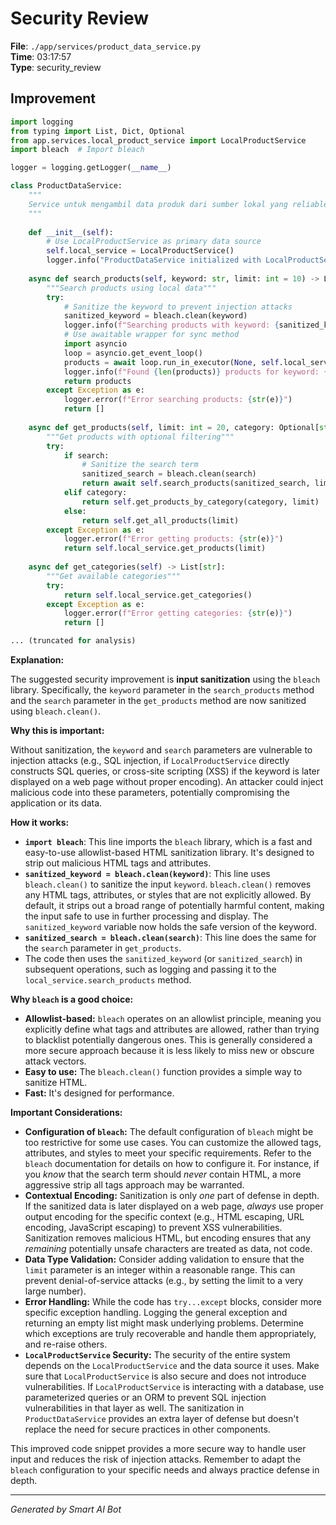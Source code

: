 # Security Review

**File**: `./app/services/product_data_service.py`  
**Time**: 03:17:57  
**Type**: security_review

## Improvement

```python
import logging
from typing import List, Dict, Optional
from app.services.local_product_service import LocalProductService
import bleach  # Import bleach

logger = logging.getLogger(__name__)

class ProductDataService:
    """
    Service untuk mengambil data produk dari sumber lokal yang reliable
    """
    
    def __init__(self):
        # Use LocalProductService as primary data source
        self.local_service = LocalProductService()
        logger.info("ProductDataService initialized with LocalProductService")
    
    async def search_products(self, keyword: str, limit: int = 10) -> List[Dict]:
        """Search products using local data"""
        try:
            # Sanitize the keyword to prevent injection attacks
            sanitized_keyword = bleach.clean(keyword)
            logger.info(f"Searching products with keyword: {sanitized_keyword}")
            # Use awaitable wrapper for sync method
            import asyncio
            loop = asyncio.get_event_loop()
            products = await loop.run_in_executor(None, self.local_service.search_products, sanitized_keyword, limit)
            logger.info(f"Found {len(products)} products for keyword: {sanitized_keyword}")
            return products
        except Exception as e:
            logger.error(f"Error searching products: {str(e)}")
            return []
    
    async def get_products(self, limit: int = 20, category: Optional[str] = None, search: Optional[str] = None) -> List[Dict]:
        """Get products with optional filtering"""
        try:
            if search:
                # Sanitize the search term
                sanitized_search = bleach.clean(search)
                return await self.search_products(sanitized_search, limit)
            elif category:
                return self.get_products_by_category(category, limit)
            else:
                return self.get_all_products(limit)
        except Exception as e:
            logger.error(f"Error getting products: {str(e)}")
            return self.local_service.get_products(limit)
    
    async def get_categories(self) -> List[str]:
        """Get available categories"""
        try:
            return self.local_service.get_categories()
        except Exception as e:
            logger.error(f"Error getting categories: {str(e)}")
            return []

... (truncated for analysis)
```

**Explanation:**

The suggested security improvement is **input sanitization** using the `bleach` library.  Specifically, the `keyword` parameter in the `search_products` method and the `search` parameter in the `get_products` method are now sanitized using `bleach.clean()`.

**Why this is important:**

Without sanitization, the `keyword` and `search` parameters are vulnerable to injection attacks (e.g., SQL injection, if `LocalProductService` directly constructs SQL queries, or cross-site scripting (XSS) if the keyword is later displayed on a web page without proper encoding). An attacker could inject malicious code into these parameters, potentially compromising the application or its data.

**How it works:**

*   **`import bleach`**: This line imports the `bleach` library, which is a fast and easy-to-use allowlist-based HTML sanitization library.  It's designed to strip out malicious HTML tags and attributes.
*   **`sanitized_keyword = bleach.clean(keyword)`**:  This line uses `bleach.clean()` to sanitize the input `keyword`.  `bleach.clean()` removes any HTML tags, attributes, or styles that are not explicitly allowed. By default, it strips out a broad range of potentially harmful content, making the input safe to use in further processing and display.  The `sanitized_keyword` variable now holds the safe version of the keyword.
*   **`sanitized_search = bleach.clean(search)`**: This line does the same for the `search` parameter in `get_products`.
*   The code then uses the `sanitized_keyword` (or `sanitized_search`) in subsequent operations, such as logging and passing it to the `local_service.search_products` method.

**Why `bleach` is a good choice:**

*   **Allowlist-based:** `bleach` operates on an allowlist principle, meaning you explicitly define what tags and attributes are allowed, rather than trying to blacklist potentially dangerous ones. This is generally considered a more secure approach because it is less likely to miss new or obscure attack vectors.
*   **Easy to use:** The `bleach.clean()` function provides a simple way to sanitize HTML.
*   **Fast:** It's designed for performance.

**Important Considerations:**

*   **Configuration of `bleach`:** The default configuration of `bleach` might be too restrictive for some use cases. You can customize the allowed tags, attributes, and styles to meet your specific requirements.  Refer to the `bleach` documentation for details on how to configure it.  For instance, if you *know* that the search term should *never* contain HTML, a more aggressive strip all tags approach may be warranted.
*   **Contextual Encoding:**  Sanitization is only *one* part of defense in depth.  If the sanitized data is later displayed on a web page, *always* use proper output encoding for the specific context (e.g., HTML escaping, URL encoding, JavaScript escaping) to prevent XSS vulnerabilities.  Sanitization removes malicious HTML, but encoding ensures that any *remaining* potentially unsafe characters are treated as data, not code.
*   **Data Type Validation:**  Consider adding validation to ensure that the `limit` parameter is an integer within a reasonable range. This can prevent denial-of-service attacks (e.g., by setting the limit to a very large number).
*   **Error Handling:** While the code has `try...except` blocks, consider more specific exception handling.  Logging the general exception and returning an empty list might mask underlying problems.  Determine which exceptions are truly recoverable and handle them appropriately, and re-raise others.
*   **`LocalProductService` Security:** The security of the entire system depends on the `LocalProductService` and the data source it uses. Make sure that `LocalProductService` is also secure and does not introduce vulnerabilities. If `LocalProductService` is interacting with a database, use parameterized queries or an ORM to prevent SQL injection vulnerabilities in that layer as well.  The sanitization in `ProductDataService` provides an extra layer of defense but doesn't replace the need for secure practices in other components.

This improved code snippet provides a more secure way to handle user input and reduces the risk of injection attacks. Remember to adapt the `bleach` configuration to your specific needs and always practice defense in depth.

---
*Generated by Smart AI Bot*
